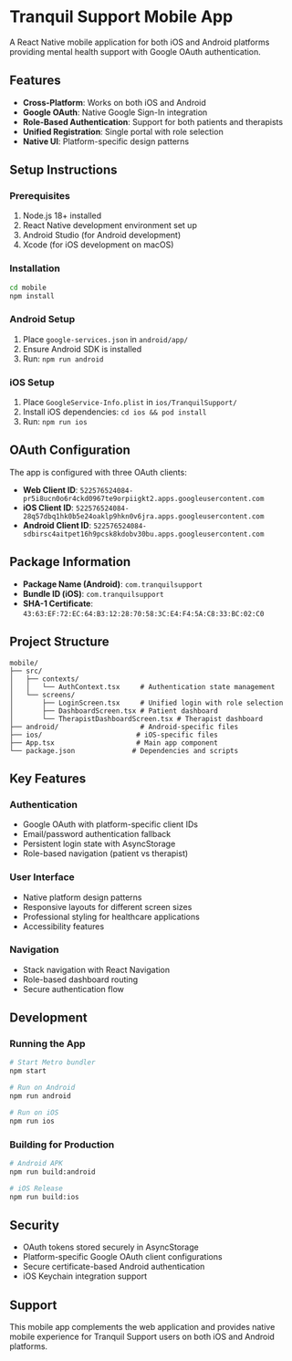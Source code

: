 # Tranquil Support Mobile App

A React Native mobile application for both iOS and Android platforms providing mental health support with Google OAuth authentication.

## Features

- **Cross-Platform**: Works on both iOS and Android
- **Google OAuth**: Native Google Sign-In integration
- **Role-Based Authentication**: Support for both patients and therapists
- **Unified Registration**: Single portal with role selection
- **Native UI**: Platform-specific design patterns

## Setup Instructions

### Prerequisites

1. Node.js 18+ installed
2. React Native development environment set up
3. Android Studio (for Android development)
4. Xcode (for iOS development on macOS)

### Installation

```bash
cd mobile
npm install
```

### Android Setup

1. Place `google-services.json` in `android/app/`
2. Ensure Android SDK is installed
3. Run: `npm run android`

### iOS Setup

1. Place `GoogleService-Info.plist` in `ios/TranquilSupport/`
2. Install iOS dependencies: `cd ios && pod install`
3. Run: `npm run ios`

## OAuth Configuration

The app is configured with three OAuth clients:

- **Web Client ID**: `522576524084-pr5i8ucn0o6r4ckd0967te9orpiigkt2.apps.googleusercontent.com`
- **iOS Client ID**: `522576524084-28q57dbq1hk0b5e24oaklp9hkn0v6jra.apps.googleusercontent.com`
- **Android Client ID**: `522576524084-sdbirsc4aitpet16h9pcsk8kdobv30bu.apps.googleusercontent.com`

## Package Information

- **Package Name (Android)**: `com.tranquilsupport`
- **Bundle ID (iOS)**: `com.tranquilsupport`
- **SHA-1 Certificate**: `43:63:EF:72:EC:64:B3:12:28:70:58:3C:E4:F4:5A:C8:33:BC:02:C0`

## Project Structure

```
mobile/
├── src/
│   ├── contexts/
│   │   └── AuthContext.tsx     # Authentication state management
│   └── screens/
│       ├── LoginScreen.tsx     # Unified login with role selection
│       ├── DashboardScreen.tsx # Patient dashboard
│       └── TherapistDashboardScreen.tsx # Therapist dashboard
├── android/                    # Android-specific files
├── ios/                       # iOS-specific files
├── App.tsx                    # Main app component
└── package.json              # Dependencies and scripts
```

## Key Features

### Authentication
- Google OAuth with platform-specific client IDs
- Email/password authentication fallback
- Persistent login state with AsyncStorage
- Role-based navigation (patient vs therapist)

### User Interface
- Native platform design patterns
- Responsive layouts for different screen sizes
- Professional styling for healthcare applications
- Accessibility features

### Navigation
- Stack navigation with React Navigation
- Role-based dashboard routing
- Secure authentication flow

## Development

### Running the App

```bash
# Start Metro bundler
npm start

# Run on Android
npm run android

# Run on iOS
npm run ios
```

### Building for Production

```bash
# Android APK
npm run build:android

# iOS Release
npm run build:ios
```

## Security

- OAuth tokens stored securely in AsyncStorage
- Platform-specific Google OAuth client configurations
- Secure certificate-based Android authentication
- iOS Keychain integration support

## Support

This mobile app complements the web application and provides native mobile experience for Tranquil Support users on both iOS and Android platforms.